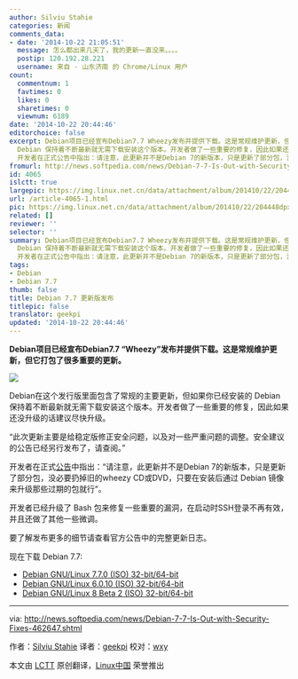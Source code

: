 ```yaml
---
author: Silviu Stahie
categories: 新闻
comments_data:
- date: '2014-10-22 21:05:51'
  message: 怎么都出来几天了，我的更新一直没来。。。。
  postip: 120.192.28.221
  username: 来自 - 山东济南 的 Chrome/Linux 用户
count:
  commentnum: 1
  favtimes: 0
  likes: 0
  sharetimes: 0
  viewnum: 6189
date: '2014-10-22 20:44:46'
editorchoice: false
excerpt: Debian项目已经宣布Debian7.7 Wheezy发布并提供下载。这是常规维护更新，但它打包了很多重要的更新。  Debian在这个发行版里面包含了常规的主要更新，但如果你已经安装的
  Debian 保持着不断最新就无需下载安装这个版本。开发者做了一些重要的修复，因此如果还没升级的话建议尽快升级。 此次更新主要是给稳定版修正安全问题，以及对一些严重问题的调整。安全建议的公告已经另行发布了，请查阅。
  开发者在正式公告中指出：请注意，此更新并不是Debian 7的新版本，只是更新了部分包，没必要扔掉旧的wheezy CD或DVD，只要在安装后通过 Debian
fromurl: http://news.softpedia.com/news/Debian-7-7-Is-Out-with-Security-Fixes-462647.shtml
id: 4065
islctt: true
largepic: https://img.linux.net.cn/data/attachment/album/201410/22/204448dpxu1c2cc6n1xrvu.jpg
url: /article-4065-1.html
pic: https://img.linux.net.cn/data/attachment/album/201410/22/204448dpxu1c2cc6n1xrvu.jpg.thumb.jpg
related: []
reviewer: ''
selector: ''
summary: Debian项目已经宣布Debian7.7 Wheezy发布并提供下载。这是常规维护更新，但它打包了很多重要的更新。  Debian在这个发行版里面包含了常规的主要更新，但如果你已经安装的
  Debian 保持着不断最新就无需下载安装这个版本。开发者做了一些重要的修复，因此如果还没升级的话建议尽快升级。 此次更新主要是给稳定版修正安全问题，以及对一些严重问题的调整。安全建议的公告已经另行发布了，请查阅。
  开发者在正式公告中指出：请注意，此更新并不是Debian 7的新版本，只是更新了部分包，没必要扔掉旧的wheezy CD或DVD，只要在安装后通过 Debian
tags:
- Debian
- Debian 7.7
thumb: false
title: Debian 7.7 更新版发布
titlepic: false
translator: geekpi
updated: '2014-10-22 20:44:46'
---
```


**Debian项目已经宣布Debian7.7 “Wheezy”发布并提供下载。这是常规维护更新，但它打包了很多重要的更新。**


![](/data/attachment/album/201410/22/204448dpxu1c2cc6n1xrvu.jpg)


Debian在这个发行版里面包含了常规的主要更新，但如果你已经安装的 Debian 保持着不断最新就无需下载安装这个版本。开发者做了一些重要的修复，因此如果还没升级的话建议尽快升级。


“此次更新主要是给稳定版修正安全问题，以及对一些严重问题的调整。安全建议的公告已经另行发布了，请查阅。”


开发者在正式[公告](https://www.debian.org/News/2014/20141018)中指出：“请注意，此更新并不是Debian 7的新版本，只是更新了部分包，没必要扔掉旧的wheezy CD或DVD，只要在安装后通过 Debian 镜像来升级那些过期的包就行“。


开发者已经升级了 Bash 包来修复一些重要的漏洞，在启动时SSH登录不再有效，并且还做了其他一些微调。


要了解发布更多的细节请查看官方公告中的完整更新日志。


现在下载 Debian 7.7:


* [Debian GNU/Linux 7.7.0 (ISO) 32-bit/64-bit](http://ftp.acc.umu.se/debian-cd/7.7.0/multi-arch/iso-dvd/debian-7.7.0-i386-amd64-source-DVD-1.iso)
* [Debian GNU/Linux 6.0.10 (ISO) 32-bit/64-bit](http://ftp.au.debian.org/debian/dists/oldstable/)
* [Debian GNU/Linux 8 Beta 2 (ISO) 32-bit/64-bit](http://cdimage.debian.org/cdimage/jessie_di_beta_2/)




---


via: <http://news.softpedia.com/news/Debian-7-7-Is-Out-with-Security-Fixes-462647.shtml>


作者：[Silviu Stahie](http://news.softpedia.com/editors/browse/silviu-stahie) 译者：[geekpi](https://github.com/geekpi) 校对：[wxy](https://github.com/wxy)


本文由 [LCTT](https://github.com/LCTT/TranslateProject) 原创翻译，[Linux中国](http://linux.cn/) 荣誉推出